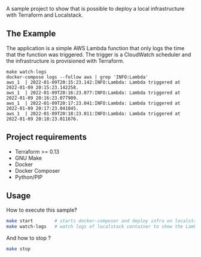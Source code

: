 A sample project to show that is possible to deploy a local infrastructure with Terraform and Localstack.

## The Example
The application is a simple AWS Lambda function that only logs the time that the function was triggered. The trigger is a CloudWatch scheduler and the infrastructure is provisioned with Terraform.

```
make watch-logs 
docker-compose logs --follow aws | grep 'INFO:Lambda'
aws_1  | 2022-01-09T20:15:23.142:INFO:Lambda: Lambda triggered at 2022-01-09 20:15:23.142258.
aws_1  | 2022-01-09T20:16:23.077:INFO:Lambda: Lambda triggered at 2022-01-09 20:16:23.077909.
aws_1  | 2022-01-09T20:17:23.041:INFO:Lambda: Lambda triggered at 2022-01-09 20:17:23.041045.
aws_1  | 2022-01-09T20:18:23.011:INFO:Lambda: Lambda triggered at 2022-01-09 20:18:23.011676.
```

## Project requirements
- Terraform >= 0.13
- GNU Make
- Docker
- Docker Composer
- Python/PIP

## Usage

How to execute this sample?
```sh
make start        # starts docker-composer and deploy infra on localstack
make watch-logs   # watch logs of localstack container to show the Lambda function triggering
```

And how to stop ?
```sh
make stop
```
